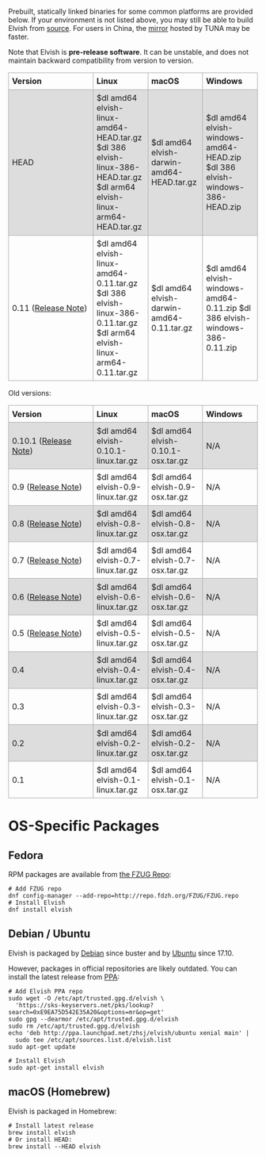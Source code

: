 Prebuilt, statically linked binaries for some common platforms are provided
below.
If your environment is not listed above, you may still be able to build Elvish
from [source](https://github.com/elves/elvish).
For users in China, the
[mirror](https://mirrors.tuna.tsinghua.edu.cn/elvish) hosted by TUNA may be
faster.

Note that Elvish is **pre-release software**. It can be unstable, and does not
maintain backward compatibility from version to version.

<style>
  table {
    border-collapse: collpase;
    width: 100%;
    margin-bottom: 16px;
  }
  td, th {
    border: 1px solid #aaa;
    text-align: left;
    padding: 0.4em;
  }
  tr:nth-child(even) {
    background-color: #ddd;
  }
</style>

<table>
  <colgroup>
    <col style="width:34%">
    <col style="width:22%">
    <col style="width:22%">
    <col style="width:22%">
  </colgroup>
  <tr>
    <th>Version</th>
    <th>Linux</th>
    <th>macOS</th>
    <th>Windows</th>
  </tr>
  <tr>
    <td>HEAD</td>
    <td>
      $dl amd64 elvish-linux-amd64-HEAD.tar.gz
      $dl 386 elvish-linux-386-HEAD.tar.gz
      $dl arm64 elvish-linux-arm64-HEAD.tar.gz
    </td>
    <td>
      $dl amd64 elvish-darwin-amd64-HEAD.tar.gz
    </td>
    <td>
      $dl amd64 elvish-windows-amd64-HEAD.zip
      $dl 386 elvish-windows-386-HEAD.zip
    </td>
  </tr>
  <tr>
    <td>
      0.11 (<a href="/blog/0.11-release-notes.html">Release Note</a>)
    </td>
    <td>
      $dl amd64 elvish-linux-amd64-0.11.tar.gz
      $dl 386 elvish-linux-386-0.11.tar.gz
      $dl arm64 elvish-linux-arm64-0.11.tar.gz
    </td>
    <td>
      $dl amd64 elvish-darwin-amd64-0.11.tar.gz
    </td>
    <td>
      $dl amd64 elvish-windows-amd64-0.11.zip
      $dl 386 elvish-windows-386-0.11.zip
    </td>
  </tr>
</table>


Old versions:

<table>
  <colgroup>
    <col style="width:34%">
    <col style="width:22%">
    <col style="width:22%">
    <col style="width:22%">
  </colgroup>
  <tr>
    <th>Version</th>
    <th>Linux</th>
    <th>macOS</th>
    <th>Windows</th>
  </tr>
  <tr>
    <td>0.10.1 (<a href="/blog/0.10-release-notes.html">Release Note</a>)</td>
    <td>
      $dl amd64 elvish-0.10.1-linux.tar.gz
    </td>
    <td>
      $dl amd64 elvish-0.10.1-osx.tar.gz
    </td>
    <td>N/A</td>
  </tr>
  <tr>
    <td>0.9 (<a href="/blog/0.9-release-notes.html">Release Note</a>)</td>
    <td>
      $dl amd64 elvish-0.9-linux.tar.gz
    </td>
    <td>
      $dl amd64 elvish-0.9-osx.tar.gz
    </td>
    <td>N/A</td>
  </tr>
  <tr>
    <td>0.8 (<a href="https://github.com/elves/elvish/releases/tag/0.8">Release Note</a>)</td>
    <td>
      $dl amd64 elvish-0.8-linux.tar.gz
    </td>
    <td>
      $dl amd64 elvish-0.8-osx.tar.gz
    </td>
    <td>N/A</td>
  </tr>
  <tr>
    <td>0.7 (<a href="https://github.com/elves/elvish/releases/tag/0.7">Release Note</a>)</td>
    <td>
      $dl amd64 elvish-0.7-linux.tar.gz
    </td>
    <td>
      $dl amd64 elvish-0.7-osx.tar.gz
    </td>
    <td>N/A</td>
  </tr>
  <tr>
    <td>0.6 (<a href="https://github.com/elves/elvish/releases/tag/0.6">Release Note</a>)</td>
    <td>
      $dl amd64 elvish-0.6-linux.tar.gz
    </td>
    <td>
      $dl amd64 elvish-0.6-osx.tar.gz
    </td>
    <td>N/A</td>
  </tr>
  <tr>
    <td>0.5 (<a href="https://github.com/elves/elvish/releases/tag/0.5">Release Note</a>)</td>
    <td>
    $dl amd64 elvish-0.5-linux.tar.gz
    </td>
    <td>
      $dl amd64 elvish-0.5-osx.tar.gz
    </td>
    <td>N/A</td>
  </tr>
  <tr>
    <td>0.4</td>
    <td>
      $dl amd64 elvish-0.4-linux.tar.gz
    </td>
    <td>
      $dl amd64 elvish-0.4-osx.tar.gz
    </td>
    <td>N/A</td>
  </tr>
  <tr>
    <td>0.3</td>
    <td>
      $dl amd64 elvish-0.3-linux.tar.gz
    </td>
    <td>
      $dl amd64 elvish-0.3-osx.tar.gz
    </td>
    <td>N/A</td>
  </tr>
  <tr>
    <td>0.2</td>
    <td>
      $dl amd64 elvish-0.2-linux.tar.gz
    </td>
    <td>
      $dl amd64 elvish-0.2-osx.tar.gz
    </td>
    <td>N/A</td>
  </tr>
  <tr>
    <td>0.1</td>
    <td>
      $dl amd64 elvish-0.1-linux.tar.gz
    </td>
    <td>
      $dl amd64 elvish-0.1-osx.tar.gz
    </td>
    <td>N/A</td>
  </tr>
</table>


# OS-Specific Packages

## Fedora

RPM packages are available from [the FZUG Repo](https://github.com/FZUG/repo/wiki/Add-FZUG-Repository):

```elvish
# Add FZUG repo
dnf config-manager --add-repo=http://repo.fdzh.org/FZUG/FZUG.repo
# Install Elvish
dnf install elvish
```

## Debian / Ubuntu

Elvish is packaged by [Debian](https://packages.debian.org/elvish) since
buster and by [Ubuntu](http://packages.ubuntu.com/elvish) since 17.10.

However, packages in official repositories are likely outdated. You can
install the latest release from
[PPA](https://launchpad.net/~zhsj/+archive/ubuntu/elvish):

```elvish
# Add Elvish PPA repo
sudo wget -O /etc/apt/trusted.gpg.d/elvish \
  'https://sks-keyservers.net/pks/lookup?search=0xE9EA75D542E35A20&options=mr&op=get'
sudo gpg --dearmor /etc/apt/trusted.gpg.d/elvish
sudo rm /etc/apt/trusted.gpg.d/elvish
echo 'deb http://ppa.launchpad.net/zhsj/elvish/ubuntu xenial main' |
  sudo tee /etc/apt/sources.list.d/elvish.list
sudo apt-get update

# Install Elvish
sudo apt-get install elvish
```

## macOS (Homebrew)

Elvish is packaged in Homebrew:

```elvish
# Install latest release
brew install elvish
# Or install HEAD:
brew install --HEAD elvish
```
